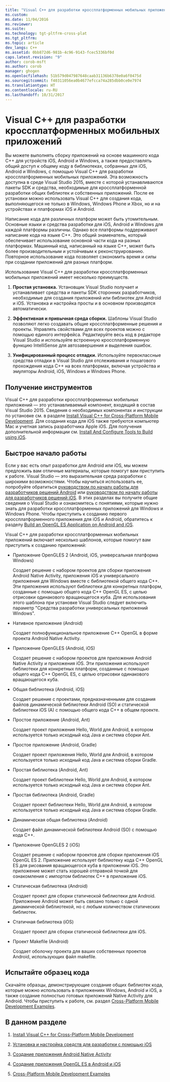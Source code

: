 ```yaml
---
title: "Visual C++ для разработки кроссплатформенных мобильных приложений | Документы Майкрософт"
ms.custom: 
ms.date: 11/04/2016
ms.reviewer: 
ms.suite: 
ms.technology: tgt-pltfrm-cross-plat
ms.tgt_pltfrm: 
ms.topic: article
dev_langs: C++
ms.assetid: 0bb872d6-981b-4c96-9143-fcec5336bf0d
caps.latest.revision: "9"
author: corob-msft
ms.author: corob
manager: ghogen
ms.openlocfilehash: 51b579d047987648caab31136b6378e0a6f0475d
ms.sourcegitcommit: f40311056ea0b4677efcca74a285dbb0ce0e7974
ms.translationtype: HT
ms.contentlocale: ru-RU
ms.lasthandoff: 10/31/2017
---
```

# <a name="visual-c-for-cross-platform-mobile-development"></a>Visual C++ для разработки кроссплатформенных мобильных приложений
Вы можете выполнять сборку приложений на основе машинного кода C++ для устройств iOS, Android и Windows, а также предоставлять общий доступ к общему коду в библиотеках, собранных для iOS, Android и Windows, с помощью Visual C++ для разработки кроссплатформенных мобильных приложений. Эта возможность доступна в среде Visual Studio 2015, вместе с которой устанавливаются пакеты SDK и средства, необходимые для кроссплатформенной разработки общих библиотек и собственных приложений. После ее установки можно использовать Visual C++ для создания кода, выполняющегося не только в Windows, Windows Phone и Xbox, но и на устройствах и платформах iOS и Android.  
  
 Написание кода для различных платформ может быть утомительным. Основные языки и средства разработки для iOS, Android и Windows для каждой платформы различны. Однако все платформы поддерживают написание кода на языке C++. Это общий знаменатель, который обеспечивает использование основной части кода на разных платформах. Машинный код, написанный на языке C++, может быть более производительным и устойчивым к реконструированию. Повторное использование кода позволяет сэкономить время и силы при создании приложений для разных платформ.  
  
 Использование Visual C++ для разработки кроссплатформенных мобильных приложений имеет несколько преимуществ.  
  
1.  **Простая установка.** Установщик Visual Studio получает и устанавливает средства и пакеты SDK сторонних разработчиков, необходимые для создания приложений или библиотек для Android и iOS. Установка и настройка просты и в основном производятся автоматически.  
  
2.  **Эффективная и привычная среда сборки.** Шаблоны Visual Studio позволяют легко создавать общие кроссплатформенные решения и проекты. Управлять свойствами для всех проектов можно с помощью единого интерфейса. Редактируйте весь код в редакторе Visual Studio и используйте встроенную кроссплатформенную функцию IntelliSense для автозавершения и выделения ошибок.  
  
3.  **Унифицированный процесс отладки.** Используйте первоклассные средства отладки в Visual Studio для отслеживания и пошагового прохождения кода C++ на всех платформах, включая устройства и эмуляторы Android, iOS, Windows и Windows Phone.  
  
## <a name="get-the-tools"></a>Получение инструментов  
 Visual C++ для разработки кроссплатформенных мобильных приложений — это устанавливаемый компонент, входящий в состав Visual Studio 2015. Сведения о необходимых компонентах и инструкции по установке см. в разделе [Install Visual C++ for Cross-Platform Mobile Development](../cross-platform/install-visual-cpp-for-cross-platform-mobile-development.md). Для создания кода для iOS также требуются компьютер Mac и учетная запись разработчика Apple iOS. Для получения дополнительной информации см. [Install And Configure Tools to Build using iOS](../cross-platform/install-and-configure-tools-to-build-using-ios.md).  
  
## <a name="come-up-to-speed"></a>Быстрое начало работы  
 Если у вас есть опыт разработки для Android или iOS, мы можем предложить вам отличные материалы, которые помогут вам приступить к работе. Visual Studio — это выразительная среда разработки с широкими возможностями. Чтобы научиться использовать ее, попробуйте обратиться [руководством по началу работы для разработчиков решений Android](https://msdn.microsoft.com/en-us/library/windows/apps/dn275875.aspx) или [руководством по началу работы для разработчиков решений iOS](https://msdn.microsoft.com/en-us/library/windows/apps/xaml/jj657966.aspx). В этих разделах вы получите общие сведения о Visual Studio и ознакомитесь с понятиями, которые нужно знать для разработки кроссплатформенных приложений для Windows и Windows Phone. Чтобы приступить к созданию первого кроссплатформенного приложения для iOS и Android, обратитесь к разделу [Build an OpenGL ES Application on Android and iOS](../cross-platform/build-an-opengl-es-application-on-android-and-ios.md).  
  
 Visual C++ для разработки кроссплатформенных мобильных приложений включает несколько шаблонов, которые помогут вам приступить к созданию приложений:  
  
-   Приложение OpenGLES 2 (Android, iOS, универсальная платформа Windows)  
  
     Создает решение с набором проектов для сборки приложения Android Native Activity, приложения iOS и универсального приложения для Windows вместе с библиотекой общего кода C++. Эти приложения используют библиотеки для конкретных платформ, созданные с помощью общего кода C++ OpenGL ES, с целью отрисовки одинакового вращающегося куба. Для использования этого шаблона при установке Visual Studio следует включить параметр "Средства разработки универсальных приложений Windows".  
  
-   Нативное приложение (Android)  
  
     Создает полнофункциональное приложение C++ OpenGL в форме проекта Android Native Activity.  
  
-   Приложение OpenGLES (Android, iOS)  
  
     Создает решение с набором проектов для приложения Android Native Activity и приложения iOS. Эти приложения используют библиотеки для конкретных платформ, созданные с помощью общего кода C++ OpenGL ES, с целью отрисовки одинакового вращающегося куба.  
  
-   Общая библиотека (Android, iOS)  
  
     Создает решение с проектами, предназначенными для создания файлов динамической библиотеки Android (SO) и статической библиотеки iOS (A) с помощью общего кода C++ в общем проекте.  
  
-   Простое приложение (Android, Ant)  
  
     Создает проект приложения Hello, World для Android, в котором используется только исходный код Java и система сборки Ant.  
  
-   Простое приложение (Android, Gradle)  
  
     Создает проект приложения Hello, World для Android, в котором используется только исходный код Java и система сборки Gradle.  
  
-   Простая библиотека (Android, Ant)  
  
     Создает проект библиотеки Hello, World для Android, в котором используется только исходный код Java и система сборки Ant.  
  
-   Простая библиотека (Android, Gradle)  
  
     Создает проект библиотеки Hello, World для Android, в котором используется только исходный код Java и система сборки Gradle.  
  
-   Динамическая общая библиотека (Android)  
  
     Создает файл динамической библиотеки Android (SO) с помощью кода C++.  
  
-   Приложение OpenGLES 2 (iOS)  
  
     Создает решение с набором проектов для сборки приложения iOS OpenGL ES 2. Приложение использует библиотеку кода C++ OpenGL ES для рисования вращающегося куба в приложении iOS. Это приложение может стать хорошей отправной точкой для ознакомления с импортом библиотек C++ в приложение iOS.  
  
-   Статическая библиотека (Android)  
  
     Создает проект для сборки статической библиотеки для Android. Приложение Android может быть связано только с одной динамической библиотекой, но с любым количеством статических библиотек.  
  
-   Статичная библиотека (iOS)  
  
     Создает проект для сборки статической библиотеки для iOS.  
  
-   Проект Makefile (Android)  
  
     Создает оболочку проекта для ваших собственных проектов Android, использующих файл makefile.  
  
## <a name="try-out-sample-code"></a>Испытайте образец кода  
 Скачайте образцы, демонстрирующие создание общих библиотек кода, которые можно использовать в приложениях Windows, Android и iOS, а также создание полностью готовых приложений Native Activity для Android. Чтобы приступить к работе, см. раздел [Cross-Platform Mobile Development Examples](../cross-platform/cross-platform-mobile-development-examples.md).  
  
## <a name="in-this-section"></a>В данном разделе  
  
1.  [Install Visual C++ for Cross-Platform Mobile Development](../cross-platform/install-visual-cpp-for-cross-platform-mobile-development.md)  
  
2.  [Установка и настройка средств для разработки с помощью iOS](../cross-platform/install-and-configure-tools-to-build-using-ios.md)  
  
3.  [Создание приложения Android Native Activity](../cross-platform/create-an-android-native-activity-app.md)  
  
4.  [Создание приложения OpenGL ES в Android и iOS](../cross-platform/build-an-opengl-es-application-on-android-and-ios.md)  
  
5.  [Cross-Platform Mobile Development Examples](../cross-platform/cross-platform-mobile-development-examples.md)